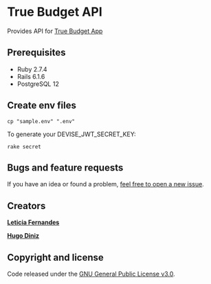 # True Budget API 
Provides API for [True Budget App](https://github.com/hhldiniz/true-budget)

## Prerequisites
- Ruby 2.7.4
- Rails 6.1.6
- PostgreSQL 12

## Create env files
```
cp "sample.env" ".env"
```

To generate your DEVISE_JWT_SECRET_KEY:
```
rake secret
```
## Bugs and feature requests

If you have an idea or found a problem, [feel free to open a new issue](https://github.com/fernandesleticia/true-budget-api/issues/new).

## Creators

[**Leticia Fernandes**](https://github.com/fernandesleticia)

[**Hugo Diniz**](https://github.com/hhldiniz)


## Copyright and license

Code released under the [GNU General Public License v3.0](https://github.com/fernandesleticia/true-budget-api/blob/main/LICENSE).
